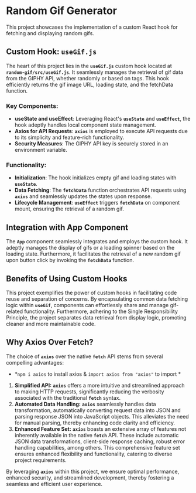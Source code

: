 # Random Gif Generator

This project showcases the implementation of a custom React hook for fetching and displaying random gifs.

## **Custom Hook: `useGif.js`**

The heart of this project lies in the **`useGif.js`** custom hook located at **`random-gif/src/useGif.js`**. It seamlessly manages the retrieval of gif data from the GIPHY API, whether randomly or based on tags. This hook efficiently returns the gif image URL, loading state, and the fetchData function.

### **Key Components:**

- **useState and useEffect**: Leveraging React's **`useState`** and **`useEffect`**, the hook adeptly handles local component state management.
- **Axios for API Requests**: **`axios`** is employed to execute API requests due to its simplicity and feature-rich functionality.
- **Security Measures**: The GIPHY API key is securely stored in an environment variable.

### **Functionality:**

- **Initialization**: The hook initializes empty gif and loading states with **`useState`**.
- **Data Fetching**: The **`fetchData`** function orchestrates API requests using **`axios`** and seamlessly updates the states upon response.
- **Lifecycle Management**: **`useEffect`** triggers **`fetchData`** on component mount, ensuring the retrieval of a random gif.

## **Integration with App Component**

The **`App`** component seamlessly integrates and employs the custom hook. It adeptly manages the display of gifs or a loading spinner based on the loading state. Furthermore, it facilitates the retrieval of a new random gif upon button click by invoking the **`fetchData`** function.

## **Benefits of Using Custom Hooks**

This project exemplifies the power of custom hooks in facilitating code reuse and separation of concerns. By encapsulating common data fetching logic within **`useGif`**, components can effortlessly share and manage gif-related functionality. Furthermore, adhering to the Single Responsibility Principle, the project separates data retrieval from display logic, promoting cleaner and more maintainable code.

## **Why Axios Over Fetch?**

The choice of **`axios`** over the native **`fetch`** API stems from several compelling advantages:

- *`npm i axios` to install axios & `import axios from "axios"` to import *

1. **Simplified API:** **`axios`** offers a more intuitive and streamlined approach to making HTTP requests, significantly reducing the verbosity associated with the traditional **`fetch`** syntax.
2. **Automated Data Handling:** **`axios`** seamlessly handles data transformation, automatically converting request data into JSON and parsing response JSON into JavaScript objects. This alleviates the need for manual parsing, thereby enhancing code clarity and efficiency.
3. **Enhanced Feature Set:** **`axios`** boasts an extensive array of features not inherently available in the native **`fetch`** API. These include automatic JSON data transformations, client-side response caching, robust error handling capabilities, among others. This comprehensive feature set ensures enhanced flexibility and functionality, catering to diverse project requirements.

By leveraging **`axios`** within this project, we ensure optimal performance, enhanced security, and streamlined development, thereby fostering a seamless and efficient user experience.
